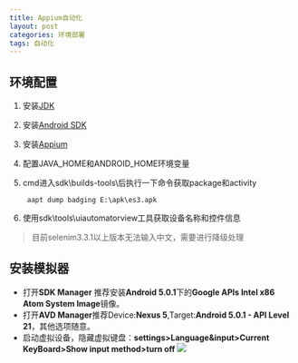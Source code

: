 ```yaml
---
title: Appium自动化
layout: post
categories: 环境部署
tags: 自动化
---
```

## 环境配置
1. 安装[JDK](http://www.oracle.com/technetwork/java/javase/downloads/jdk8-downloads-2133151.html)
2. 安装[Android SDK](https://android-sdk.en.softonic.com/)
3. 安装[Appium](http://appium.io/downloads.html)
4. 配置JAVA_HOME和ANDROID_HOME环境变量
5. cmd进入sdk\builds-tools\后执行一下命令获取package和activity

		aapt dump badging E:\apk\es3.apk

6. 使用sdk\tools\uiautomatorview工具获取设备名称和控件信息

>目前selenim3.3.1以上版本无法输入中文，需要进行降级处理

## 安装模拟器
- 打开**SDK Manager** 推荐安装**Android 5.0.1**下的**Google APIs Intel x86 Atom System Image**镜像。
- 打开**AVD Manager**推荐Device:**Nexus 5**,Target:**Android 5.0.1 - API Level 21**，其他选项随意。
- 启动虚拟设备，隐藏虚拟键盘：**settings>Language&input>Current KeyBoard>Show input method>turn off**
![](https://uniim1.shutterfly.com/ng/services/mediarender/THISLIFE/021023659507/media/83151086800/small/1501843122/enhance) 
